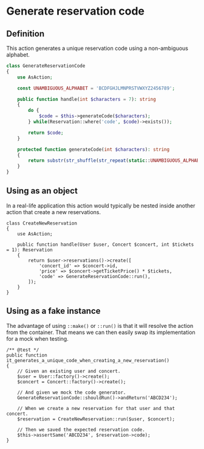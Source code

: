# Generate reservation code

## Definition

This action generates a unique reservation code using a non-ambiguous alphabet.

```php
class GenerateReservationCode
{
    use AsAction;

    const UNAMBIGUOUS_ALPHABET = 'BCDFGHJLMNPRSTVWXYZ2456789';

    public function handle(int $characters = 7): string
    {
        do {
            $code = $this->generateCode($characters);
        } while(Reservation::where('code', $code)->exists());

        return $code;
    }

    protected function generateCode(int $characters): string
    {
        return substr(str_shuffle(str_repeat(static::UNAMBIGUOUS_ALPHABET, $characters)), 0, $characters);
    }
}
```

## Using as an object

In a real-life application this action would typically be nested inside another action that create a new reservations.

```php{10}
class CreateNewReservation
{
    use AsAction;

    public function handle(User $user, Concert $concert, int $tickets = 1): Reservation
    {
        return $user->reservations()->create([
            'concert_id' => $concert->id,
            'price' => $concert->getTicketPrice() * $tickets,
            'code' => GenerateReservationCode::run(),
        ]);
    }
}
```

## Using as a fake instance

The advantage of using `::make()` or `::run()` is that it will resolve the action from the container. That means we can then easily swap its implementation for a mock when testing.

```php{9}
/** @test */
public function it_generates_a_unique_code_when_creating_a_new_reservation()
{
    // Given an existing user and concert.
    $user = User::factory()->create();
    $concert = Concert::factory()->create();

    // And given we mock the code generator.
    GenerateReservationCode::shouldRun()->andReturn('ABCD234');

    // When we create a new reservation for that user and that concert.
    $reservation = CreateNewReservation::run($user, $concert);

    // Then we saved the expected reservation code.
    $this->assertSame('ABCD234', $reservation->code);
}
```
